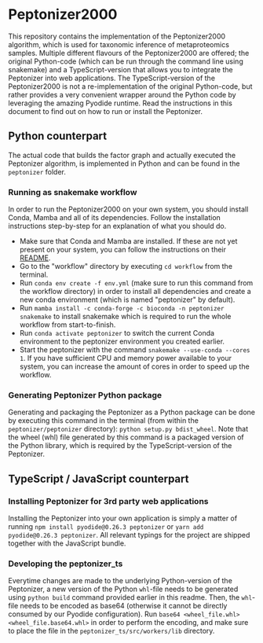 # Peptonizer2000
This repository contains the implementation of the Peptonizer2000 algorithm, which is used for taxonomic inference of metaproteomics samples.
Multiple different flavours of the Peptonizer2000 are offered; the original Python-code (which can be run through the command line using snakemake) and a TypeScript-version that allows you to integrate the Peptonizer into web applications.
The TypeScript-version of the Peptonizer2000 is not a re-implementation of the original Python-code, but rather provides a very convenient wrapper around the Python code by leveraging the amazing Pyodide runtime.
Read the instructions in this document to find out on how to run or install the Peptonizer.

## Python counterpart
The actual code that builds the factor graph and actually executed the Peptonizer algorithm, is implemented in Python and can be found in the `peptonizer` folder.

### Running as snakemake workflow
In order to run the Peptonizer2000 on your own system, you should install Conda, Mamba and all of its dependencies.
Follow the installation instructions step-by-step for an explanation of what you should do.

* Make sure that Conda and Mamba are installed. If these are not yet present on your system, you can follow the instructions on their [README](https://github.com/conda-forge/miniforge).
* Go to the "workflow" directory by executing `cd workflow` from the terminal.
* Run `conda env create -f env.yml` (make sure to run this command from the workflow directory) in order to install all dependencies and create a new conda environment (which is named "peptonizer" by default).
* Run `mamba install -c conda-forge -c bioconda -n peptonizer snakemake` to install snakemake which is required to run the whole workflow from start-to-finish.
* Run `conda activate peptonizer` to switch the current Conda environment to the peptonizer environment you created earlier.
* Start the peptonizer with the command `snakemake --use-conda --cores 1`. If you have sufficient CPU and memory power available to your system, you can increase the amount of cores in order to speed up the workflow.

### Generating Peptonizer Python package
Generating and packaging the Peptonizer as a Python package can be done by executing this command in the terminal (from within the `peptonizer/peptonizer` directory): `python setup.py bdist_wheel`.
Note that the wheel (whl) file generated by this command is a packaged version of the Python library, which is required by the TypeScript-version of the Peptonizer.

## TypeScript / JavaScript counterpart

### Installing Peptonizer for 3rd party web applications
Installing the Peptonizer into your own application is simply a matter of running `npm install pyodide@0.26.3 peptonizer` or `yarn add pyodide@0.26.3 peptonizer`.
All relevant typings for the project are shipped together with the JavaScript bundle.

### Developing the peptonizer_ts
Everytime changes are made to the underlying Python-version of the Peptonizer, a new version of the Python `whl`-file needs to be generated using `python build` command provided earlier in this readme.
Then, the `whl`-file needs to be encoded as base64 (otherwise it cannot be directly consumed by our Pyodide configuration).
Run `base64 <wheel_file.whl> <wheel_file.base64.whl>` in order to perform the encoding, and make sure to place the file in the `peptonizer_ts/src/workers/lib` directory. 
